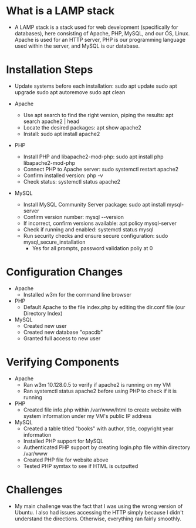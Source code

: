 # What is a LAMP stack
- A LAMP stack is a stack used for web development (specifically for databases), here consisting of Apache, PHP, MySQL, and our OS, Linux. Apache is used for an HTTP server, PHP is our programming language used within the server, and MySQL is our database.  

# Installation Steps

- Update systems before each installation: sudo apt update
	sudo apt upgrade
	sudo apt autoremove
	sudo apt clean

- Apache

	- Use apt search to find the right version, piping the results: apt search apache2 | head
	- Locate the desired packages: apt show apache2
	- Install: sudo apt install apache2
- PHP
	- Install PHP and libapache2-mod-php: sudo apt install php libapache2-mod-php
	- Connect PHP to Apache server: sudo systemctl restart apache2
	- Confirm installed version: php -v
	- Check status: systemctl status apache2
- MySQL
	- Install MySQL Community Server package:  sudo apt install mysql-server
	- Confirm version number: mysql --version
	- If incorrect, confirm versions available: apt policy mysql-server
	- Check if running and enabled: systemctl status mysql 
	- Run security checks and ensure secure configuration: sudo mysql_secure_installation
		- Yes for all prompts, password validation poliy at 0

# Configuration Changes

- Apache
	- Installed w3m for the command line browser
- PHP
	- Default Apache to the file index.php by editing the dir.conf file (our Directory Index)
- MySQL
	- Created new user
	- Created new database "opacdb"
	- Granted full access to new user

# Verifying Components

- Apache
	- Ran w3m 10.128.0.5 to verify if apache2 is running on my VM
	- Ran systemctl status apache2 before using PHP to check if it is running
- PHP
	- Created file info.php within /var/www/html to create website with system information under my VM's public IP address
- MySQL
	- Created a table titled "books" with author, title, copyright year information
	- Installed PHP support for MySQL
	- Authenticated PHP support by creating login.php file within directory /var/www
	- Created PHP file for website above
	- Tested PHP symtax to see if HTML is outputted

# Challenges

- My main challenge was the fact that I was using the wrong version of Ubuntu. I also had issues accessing the HTTP simply because I didn't understand the directions. Otherwise, everything ran fairly smoothly.


